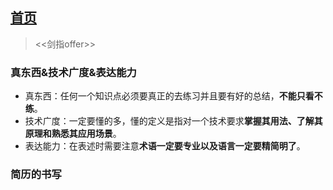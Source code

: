 ## [首页](https://kingkh1995.github.io/blog/)
> <<剑指offer>>

### 真东西&技术广度&表达能力
* 真东西：任何一个知识点必须要真正的去练习并且要有好的总结，**不能只看不练**。
* 技术广度：一定要懂的多，懂的定义是指对一个技术要求**掌握其用法、了解其原理和熟悉其应用场景**。
* 表达能力：在表述时需要注意**术语一定要专业以及语言一定要精简明了**。

### 简历的书写
